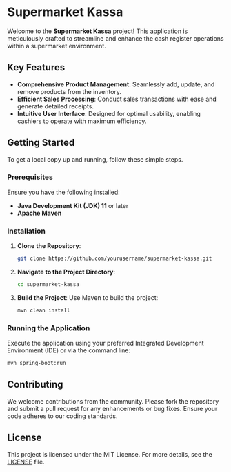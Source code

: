 # Supermarket Kassa

Welcome to the **Supermarket Kassa** project! This application is meticulously crafted to streamline and enhance the cash register operations within a supermarket environment.

## Key Features

- **Comprehensive Product Management**: Seamlessly add, update, and remove products from the inventory.
- **Efficient Sales Processing**: Conduct sales transactions with ease and generate detailed receipts.
- **Intuitive User Interface**: Designed for optimal usability, enabling cashiers to operate with maximum efficiency.

## Getting Started

To get a local copy up and running, follow these simple steps.

### Prerequisites

Ensure you have the following installed:

- **Java Development Kit (JDK) 11** or later
- **Apache Maven**

### Installation

1. **Clone the Repository**:
   ```bash
   git clone https://github.com/yourusername/supermarket-kassa.git
   ```
2. **Navigate to the Project Directory**:
   ```bash
   cd supermarket-kassa
   ```
3. **Build the Project**:
   Use Maven to build the project:
   ```bash
   mvn clean install
   ```

### Running the Application

Execute the application using your preferred Integrated Development Environment (IDE) or via the command line:
```bash
mvn spring-boot:run
```

## Contributing

We welcome contributions from the community. Please fork the repository and submit a pull request for any enhancements or bug fixes. Ensure your code adheres to our coding standards.

## License



This project is licensed under the MIT License. For more details, see the [LICENSE](https://github.com/metetrkn/supermarket-kassa/blob/master/LICENSE) file.

